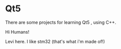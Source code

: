 # Qt5
There are some projects for learning Qt5 , using C++.

Hi Humans!

Levi here. I like stm32 (that's what i'm made of!)
